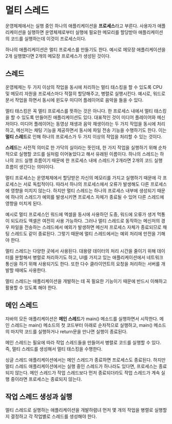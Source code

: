 # 멀티 스레드
운영체제에서는 실행 중인 하나의 애플리케이션을 **프로세스**라고 부른다. 사용자가 애플리케이션을 실행하면 운영체제로부터 실행에 필요한 메모리를 할당받아 애플리케이션의 코드를 실행하는데 이것이 프로세스이다.

하나의 애플리케이션은 멀티 프로세스를 만들기도 한다. 예시로 메모장 애플리케이션을 2개 실행했다면 2개의 메모장 프로세스가 생성된 것이다.

## 스레드
운영체제는 두 가지 이상의 작업을 동시에 처리하는 멀티 태스킹을 할 수 있도록 CPU 및 메모리 자원을 프로세스마다 적절히 할당해주고, 병렬로 실행시킨다. 예시로, 워드로 문서 작업을 하면서 동시에 윈도우 미디어 플레이어로 음악을 들을 수 있다.

멀티 태스킹은 꼭 멀티 프로세스를 뜻하는 것은 아니다. 한 프로세스 내에서 멀티 태스킹을 할 수 있도록 만들어진 애플리케이션도 있다. 대표적인 것이 미디어 플레이어와 메신저이다. 미디어 플레이어는 동영상 재생과 음악 재생이라는 두 가지 작업을 동시에 처리하고, 메신저는 채팅 기능을 제공하면서 동시에 파일 전송 기능을 수행하기도 한다. 이는 **멀티 스레드**로 인해 하나의 프로세스가 두 가지 이상의 작업을 처리할 수 있는 것이다.

**스레드**는 사전적 의미로 한 가닥의 실이라는 뜻인데, 한 가지 작업을 실행하기 위해 순차적으로 실행할 코드를 실처럼 이어놓았다고 해서 유래된 이름이다. 하나의 스레드는 하나의 코드 실행 흐름이기 때문에 한 프로세스 내에 스레드가 2개라면 2개의 코드 실행 흐름이 생긴다는 의미이다.

멀티 프로세스는 운영체제에서 할당받은 자신의 메모리를 가지고 실행하기 때문에 각 프로세스는 서로 독립적이다. 따라서 하나의 프로세스에서 오류가 발생해도 다른 프로세스에 영향을 미치지 않는다. 하지만 멀티 스레드는 하나의 프로세스 내부에 생성되기 때문에 하나의 스레드가 예외를 발생시키면 프로세스 자체가 종료될 수 있어 다른 스레드에 영향을 미치게 된다.

예시로 멀티 프로세스인 워드에 엑셀을 동시에 사용하던 도중, 워드에 오류가 생겨 먹통이 되도라도 엑셀은 여전히 사용 가능하다. 그러나 멀티 스레드로 동작하는 메신저의 경우 파일을 전송하는 스레드에서 예외가 발생하면 메신저 프로세스 자체가 종료되므로 채팅 스레드도 같이 종료된다. 그렇기 때문에 멀티 스레드에서는 예외 처리에 만전을 기해야 한다.

멀티 스레드는 다양한 곳에서 사용된다. 대용량 데이터의 처리 시간을 줄이기 위해 데이터를 분할해서 병렬로 처리하기도 하고, UI를 가지고 있는 애플리케이션에서 네트워크 통신을 하기 위해 사용되기도 한다. 또한 다수 클라이언트의 요청을 처리하는 서버를 개발할 때에도 사용한다.

멀티 스레드는 애플리케이션을 개발하는 데 꼭 필요한 기능이기 때문에 반드시 이해하고 활용할 수 있도록 해야 한다.

## 메인 스레드
자바의 모든 애플리케이션은 **메인 스레드**가 main() 메소드를 실행하면서 시작한다. 메인 스레드는 main() 메소드의 첫 코드부터 아래로 순차적으로 실행하고, main() 메소드의 마지막 코드를 실행하거나 return문을 만나면 실행이 종료된다.

메인 스레드는 필요에 따라 작업 스레드들을 만들어서 병렬로 코드를 실행할 수 있다. 즉, 멀티 스레드를 생성해서 멀티 태스킹을 수행한다.

싱글 스레드 애플리케이션에서는 메인 스레드가 종료하면 프로세스도 종료된다. 하지만 멀티 스레드 애플리케이션에서는 실행 중인 스레드가 하나라도 있다면, 프로세스는 종료되지 않는다. 메인 스레드가 작업 스레드보다 먼저 종료되더라도 작업 스레드가 계속 실행 중이라면 프로세스는 종료되지 않는다.

## 작업 스레드 생성과 실행
멀티 스레드로 실행하는 애플리케이션을 개발하렴녀 먼저 몇 개의 작업을 병렬로 실행할지 결정하고 각 작업별로 스레드를 생성해야 한다.
